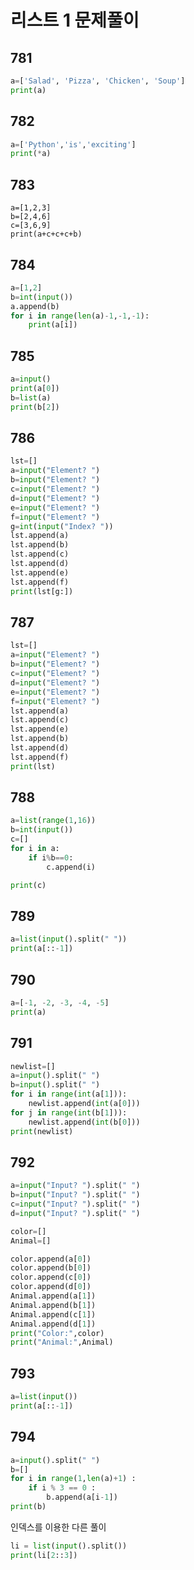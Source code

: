 # 리스트 1 문제풀이

## 781
```python
a=['Salad', 'Pizza', 'Chicken', 'Soup']
print(a)
```

## 782
```python
a=['Python','is','exciting']
print(*a)
```

## 783
```pyhton
a=[1,2,3]
b=[2,4,6]
c=[3,6,9]
print(a+c+c+c+b)
```

## 784
``` python
a=[1,2]
b=int(input())
a.append(b)
for i in range(len(a)-1,-1,-1):
    print(a[i])
```

## 785
```python
a=input()
print(a[0])
b=list(a)
print(b[2])
```

## 786
```python
lst=[]
a=input("Element? ")
b=input("Element? ")
c=input("Element? ")
d=input("Element? ")
e=input("Element? ")
f=input("Element? ")
g=int(input("Index? "))
lst.append(a)
lst.append(b)
lst.append(c)
lst.append(d)
lst.append(e)
lst.append(f)
print(lst[g:])
```

## 787
```python
lst=[]
a=input("Element? ")
b=input("Element? ")
c=input("Element? ")
d=input("Element? ")
e=input("Element? ")
f=input("Element? ")
lst.append(a)
lst.append(c)
lst.append(e)
lst.append(b)
lst.append(d)
lst.append(f)
print(lst)
```

## 788
```python
a=list(range(1,16))
b=int(input())
c=[]
for i in a:
    if i%b==0:
        c.append(i)

print(c)
```

## 789
```python
a=list(input().split(" "))
print(a[::-1])
```

## 790
```python
a=[-1, -2, -3, -4, -5]
print(a)
```

## 791
```python
newlist=[]
a=input().split(" ")
b=input().split(" ")
for i in range(int(a[1])):
    newlist.append(int(a[0]))
for j in range(int(b[1])):
    newlist.append(int(b[0]))
print(newlist)
```

## 792
```python
a=input("Input? ").split(" ")
b=input("Input? ").split(" ")
c=input("Input? ").split(" ")
d=input("Input? ").split(" ")

color=[]
Animal=[]

color.append(a[0])
color.append(b[0])
color.append(c[0])
color.append(d[0])
Animal.append(a[1])
Animal.append(b[1])
Animal.append(c[1])
Animal.append(d[1])
print("Color:",color)
print("Animal:",Animal)
```

## 793
```python
a=list(input())
print(a[::-1])
```

## 794
```python
a=input().split(" ")
b=[]
for i in range(1,len(a)+1) :
    if i % 3 == 0 :
        b.append(a[i-1])
print(b)
```

인덱스를 이용한 다른 풀이
```python
li = list(input().split())
print(li[2::3])
```
